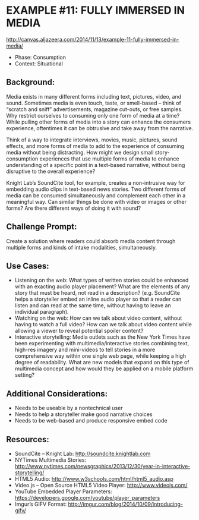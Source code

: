 EXAMPLE #11: FULLY IMMERSED IN MEDIA
====================================

http://canvas.aljazeera.com/2014/11/13/example-11-fully-immersed-in-media/

* Phase: Consumption
* Context: Situational

## Background:

Media exists in many different forms including text, pictures, video, and sound. Sometimes media is even touch, taste, or smell-based – think of “scratch and sniff” advertisements, magazine cut-outs, or free samples. Why restrict ourselves to consuming only one form of media at a time? While pulling other forms of media into a story can enhance the consumers experience, oftentimes it can be obtrusive and take away from the narrative.

Think of a way to integrate interviews, movies, music, pictures, sound effects, and more forms of media to add to the experience of consuming media without being distracting. How might we design small story-consumption experiences that use multiple forms of media to enhance understanding of a specific point in a text-based narrative, without being disruptive to the overall experience?

Knight Lab’s SoundCite tool, for example, creates a non-intrusive way for embedding audio clips in text-based news stories. Two different forms of media can be consumed simultaneously and complement each other in a meaningful way. Can similar things be done with video or images or other forms? Are there different ways of doing it with sound?

## Challenge Prompt:

Create a solution where readers could absorb media content through multiple forms and kinds of intake modalities, simultaneously.

## Use Cases:

* Listening on the web: What types of written stories could be enhanced with an exacting audio player placement? What are the elements of any story that must be heard, not read in a description? (e.g. SoundCite helps a storyteller embed an inline audio player so that a reader can listen and can read at the same time, without having to leave an individual paragraph).
* Watching on the web: How can we talk about video content, without having to watch a full video? How can we talk about video content while allowing a viewer to reveal potential spoiler content?
* Interactive storytelling: Media outlets such as the New York Times have been experimenting with multimedia/interactive stories combining text, high-res imagery and mini-videos to tell stories in a more comprehensive way within one single web page, while keeping a high degree of readability. What are new models that expand on this type of multimedia concept and how would they be applied on a mobile platform setting?
 
## Additional Considerations:

* Needs to be useable by a non­technical user
* Needs to help a storyteller make good narrative choices
* Needs to be web-based and produce responsive embed code
 
## Resources:

* SoundCite – Knight Lab: http://soundcite.knightlab.com
* NYTimes Multimedia Stories: http://www.nytimes.com/newsgraphics/2013/12/30/year-in-interactive-storytelling/
* HTML5 Audio: http://www.w3schools.com/html/html5_audio.asp
* Video.js – Open Source HTML5 Video Player: http://www.videojs.com/
* YouTube Embedded Player Parameters: https://developers.google.com/youtube/player_parameters
* Imgur’s GIFV Format: http://imgur.com/blog/2014/10/09/introducing-gifv/
